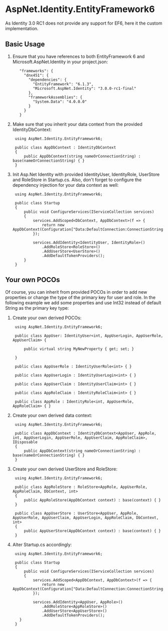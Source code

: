 # AspNet.Identity.EntityFramework6

As Identity 3.0 RC1 does not provide any support for EF6, here it the custom implementation.

## Basic Usage

1. Ensure that you have references to both EntityFramework 6 and Microsoft.AspNet.Identity in your project.json:

          "frameworks": {
            "dnx451": {
              "dependencies": {
                "EntityFramework": "6.1.3",
                "Microsoft.AspNet.Identity": "3.0.0-rc1-final"
              },
              "frameworkAssemblies": {
                "System.Data": "4.0.0.0"
              }
            }
          } 

2. Make sure that you inherit your data context from the provided IdentityDbContext:

        using AspNet.Identity.EntityFramework6;
        
        public class AppDbContext : IdentityDbContext
        {
            public AppDbContext(string nameOrConnectionString) : base(nameOrConnectionString) { }
        }

2. Init Asp.Net Identity with provided IdentityUser, IdentityRole, UserStore and RoleStore in Startup.cs. Also, don't forget to configure the dependency injection for your data context as well:

        using AspNet.Identity.EntityFramework6;
        
        public class Startup
        {
            public void ConfigureServices(IServiceCollection services)
            {
                services.AddScoped<DbContext, AppDbContext>(f => {
                    return new AppDbContext(Configuration["Data:DefaultConnection:ConnectionString"]);
                });
    
                services.AddIdentity<IdentityUser, IdentityRole>()
                    .AddRoleStore<RoleStore>()
                    .AddUserStore<UserStore>()
                    .AddDefaultTokenProviders();
            }
        }


## Your own POCOs

Of course, you can inherit from provided POCOs in order to add new properties or change the type of the primary key for user and role. 
In the following example we add some properties and use Int32 instead of default String as the primary key type:

1. Create your own derived POCOs:

        using AspNet.Identity.EntityFramework6;
        
        public class AppUser: IdentityUser<int, AppUserLogin, AppUserRole, AppUserClaim> {
        
            public virtual string MyNewProperty { get; set; }

        }
    
        public class AppUserRole : IdentityUserRole<int> { }
    
        public class AppUserLogin : IdentityUserLogin<int> { }
    
        public class AppUserClaim : IdentityUserClaim<int> { }
    
        public class AppRoleClaim : IdentityRoleClaim<int> { }
    
        public class AppRole : IdentityRole<int, AppUserRole, AppRoleClaim> { }
    
2. Create your own derived data context:

        using AspNet.Identity.EntityFramework6;
        
        public class AppDbContext : IdentityDbContext<AppUser, AppRole, int, AppUserLogin, AppUserRole, AppUserClaim, AppRoleClaim>, IDisposable
        {
            public AppDbContext(string nameOrConnectionString) : base(nameOrConnectionString) { }
        }

3. Create your own derived UserStore and RoleStore:

        using AspNet.Identity.EntityFramework6;
        
        public class AppRoleStore : RoleStore<AppRole, AppUserRole, AppRoleClaim, DbContext, int>
        {
            public AppRoleStore(AppDbContext context) : base(context) { }
        }
    
        public class AppUserStore : UserStore<AppUser, AppRole, AppUserRole, AppUserClaim, AppUserLogin, AppRoleClaim, DbContext, int>
        {
            public AppUserStore(AppDbContext context) : base(context) { }
        }
    
4. Alter Startup.cs accordingly:

        using AspNet.Identity.EntityFramework6;
        
        public class Startup
        {
            public void ConfigureServices(IServiceCollection services)
            {
                services.AddScoped<AppDbContext, AppDbContext>(f => {
                    return new AppDbContext(Configuration["Data:DefaultConnection:ConnectionString"]);
                });
            
                services.AddIdentity<AppUser, AppRole>()
                    .AddRoleStore<AppRoleStore>()
                    .AddUserStore<AppUserStore>()
                    .AddDefaultTokenProviders();
          }
        }
    
